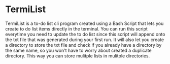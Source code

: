 # TermiList
TermiList is a to-do list cli program created using a Bash Script that lets you create to do list items directly in the terminal. You can run this script everytime you need to update the to do list since this script will append onto the txt file that was generated during your first run. It will also let you create a directory to store the txt file and check if you already have a directory by the same name, so you won't have to worry about created a duplicate directory. This way you can store mulitple lists in mulitple directories.
